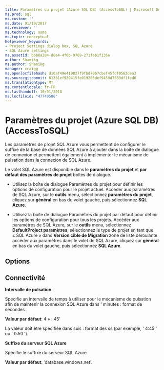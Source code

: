 ```yaml
---
title: Paramètres du projet (Azure SQL DB) (AccessToSQL) | Microsoft Docs
ms.prod: sql
ms.custom: ''
ms.date: 01/19/2017
ms.reviewer: ''
ms.technology: ssma
ms.topic: conceptual
helpviewer_keywords:
- Project Settings dialog box, SQL Azure
- SQL Azure settings
ms.assetid: bbb8a204-d0e4-4f0b-9709-271feb1f136e
author: Shamikg
ms.author: Shamikg
manager: craigg
ms.openlocfilehash: d10af49e419827f9fbd70b7cbef45fdf0562dea3
ms.sourcegitcommit: 61381ef939415fe019285def9450d7583df1fed0
ms.translationtype: MT
ms.contentlocale: fr-FR
ms.lasthandoff: 10/01/2018
ms.locfileid: "47749586"
---
```

# <a name="project-settings-azure-sql-db-accesstosql"></a>Paramètres du projet (Azure SQL DB) (AccessToSQL)
Les paramètres de projet SQL Azure vous permettent de configurer le suffixe de la base de données SQL Azure à ajouter dans la boîte de dialogue de connexion et permettent également à implémenter le mécanisme de pulsation dans la connexion de SQL Azure.  
  
Le volet SQL Azure est disponible dans le **paramètres du projet** et **par défaut des paramètres de projet** boîtes de dialogue.  
  
-   Utilisez la boîte de dialogue Paramètres du projet pour définir les options de configuration pour le projet actuel. Accéder aux paramètres de SQL Azure, sur le **outils** menu, sélectionnez **paramètres du projet**, cliquez sur **général** en bas du volet gauche, puis sélectionnez **SQL Azure**.  
  
-   Utilisez la boîte de dialogue Paramètres du projet par défaut pour définir les options de configuration pour tous les projets. Accéder aux paramètres de SQL Azure, sur le **outils** menu, sélectionnez **DefaultProject paramètres**, sélectionnez le type de projet en tant que « SQL Azure » dans **Version cible de Migration** zone de liste déroulante accéder aux paramètres dans le volet de SQL Azure, cliquez sur **général** en bas du volet gauche, puis sélectionnez **SQL Azure**.  
  
## <a name="options"></a>Options  
  
## <a name="connectivity"></a>Connectivité  
**Intervalle de pulsation**  
  
Spécifie un intervalle de temps à utiliser pour le mécanisme de pulsation afin de maintenir la connexion SQL Azure dans ' minutes : format de secondes.  
  
**Valeur par défaut**: 4 » : 45'  
  
La valeur doit être spécifiée dans suis : format des ss (par exemple, ' 4:45 ' ou ' 0:50 ').  
  
**Suffixe du serveur SQL Azure**  
  
Spécifie le suffixe du serveur SQL Azure  
  
**Valeur par défaut**: 'database.windows.net'.  
  
